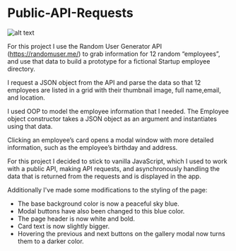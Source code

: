 # Public-API-Requests

![alt text](https://lh3.googleusercontent.com/sXWx16g4v-WTo5sKF2Dp8ZJJ0h21t1l2Bn4PCk8WlChft8v3H9-ajXrCnDgOkZdfNXQwesGol1LEmLODXuii=w2560-h1297-rw)

For this project I use the Random User Generator API (https://randomuser.me/) to grab information for 12 random “employees”, and use that data to build a prototype for a fictional Startup employee directory.

I request a JSON object from the API and parse the data so that 12 employees are listed in a grid with their thumbnail image, full name,email, and location.

I used OOP to model the employee information that I needed. The Employee object constructor takes a JSON object as an argument and instantiates using that data.

Clicking an employee’s card opens a modal window with more detailed information, such as the employee’s birthday and address.

For this project I decided to stick to vanilla JavaScript, which I used to work with a public API, making API requests, and asynchronously handling the data that is returned from the requests and is displayed in the app.

Additionally I've made some modifications to the styling of the page:
- The base background color is now a peaceful sky blue.
- Modal buttons have also been changed to this blue color.
- The page header is now white and bold.
- Card text is now slightly bigger.
- Hovering the previous and next buttons on the gallery modal now turns them to a darker color.
